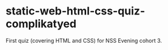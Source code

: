 # static-web-html-css-quiz-complikatyed

First quiz (covering HTML and CSS) for NSS Evening cohort 3.
